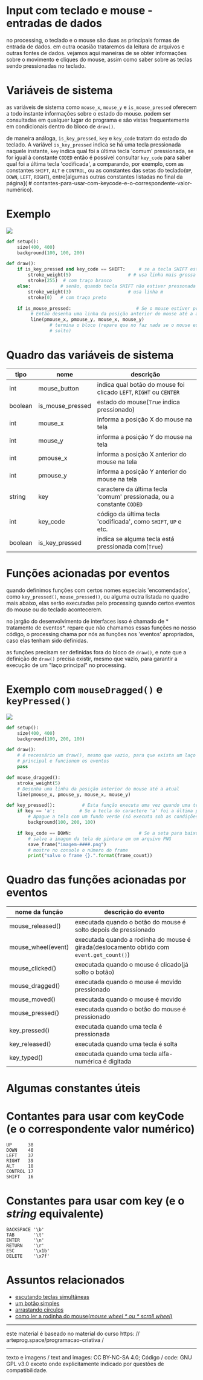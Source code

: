 # Input com teclado e mouse - entradas de dados

no processing, o teclado e o mouse são duas as principais formas de entrada de dados. em outra ocasião trataremos da leitura de arquivos e outras fontes de dados. vejamos aqui maneiras de se obter informações sobre o movimento e cliques do mouse, assim como saber sobre as teclas sendo pressionadas no teclado.

# Variáveis de sistema

as variáveis de sistema como `mouse_x`, `mouse_y` e `is_mouse_pressed` oferecem a todo instante informações sobre o estado do mouse. podem ser consultadas em qualquer lugar do programa e são vistas frequentemente em condicionais dentro do bloco de `draw()`.

de maneira análoga, `is_key_pressed`, `key` e `key_code` tratam do estado do teclado. A variável `is_key_pressed` indica se há uma tecla pressionada naquele instante, `key` indica qual foi a última tecla 'comum' pressionada, se for igual à constante `CODED` então é possível consultar `key_code` para saber qual foi a última tecla 'codificada', a comparando, por exemplo, com as constantes `SHIFT`, `ALT` e `CONTROL`, ou as constantes das setas do teclado(`UP`, `DOWN`, `LEFT`, `RIGHT`), entre[algumas outras constantes listadas no final da página](  # contantes-para-usar-com-keycode-e-o-correspondente-valor-numérico).

# Exemplo

![](assets/key_pressed_key_code.gif)

```python
def setup():
    size(400, 400)
    background(100, 100, 200)

def draw():
    if is_key_pressed and key_code == SHIFT:     # se a tecla SHIFT estiver pressonada
        stroke_weight(5)                     # # usa linha mais grossa
        stroke(255)  # com traço branco
    else:           # senão, quando tecla SHIFT não estiver pressonada
        stroke_weight(3)                     # usa linha m
        stroke(0)   # com traço preto

    if is_mouse_pressed:                        # Se o mouse estiver pressionado
         # Então desenha uma linha da posição anterior do mouse até a atual
         line(pmouse_x, pmouse_y, mouse_x, mouse_y)
                # termina o bloco (repare que no faz nada se o mouse estiver
                # solto)
```

# Quadro das variáveis de sistema

| tipo | nome | descrição |
| --- | --- | --- |
| int | mouse_button | indica qual botão do mouse foi clicado `LEFT`, `RIGHT` ou `CENTER`
| boolean | is_mouse_pressed | estado do mouse(`True` indica pressionado)
| int | mouse_x | informa a posição X do mouse na tela
| int | mouse_y | informa a posição Y do mouse na tela
| int | pmouse_x | informa a posição X anterior do mouse na tela
| int | pmouse_y | informa a posição Y anterior do mouse na tela
| string | key | caractere da última tecla 'comum' pressionada, ou a constante `CODED`
| int | key_code | código da última tecla 'codificada', como `SHIFT`, `UP` e etc.
| boolean | is_key_pressed | indica se alguma tecla está pressionada com(`True`)


# Funções acionadas por eventos

quando definimos funções com certos nomes especiais 'encomendados', como `key_pressed()`, `mouse_pressed()`, ou alguma outra listada no quadro mais abaixo, elas serão executadas pelo processing quando certos eventos do mouse ou do teclado acontecerem.

no jargão do desenvolvimento de interfaces isso é chamado de * tratamento de eventos*. repare que não chamamos essas funções no nosso código, o processing chama por nós as funções nos 'eventos' apropriados, caso elas tenham sido definidas.

as funções precisam ser definidas fora do bloco de `draw()`, e note que a definição de `draw()` precisa existir, mesmo que vazio, para garantir a execução de um "laço principal" no processing.

# Exemplo com `mouseDragged()` e `keyPressed()`

![](assets/mouse_dragged.gif)

```python
def setup():
    size(400, 400)
    background(100, 200, 100)

def draw():
    # é necessário um draw(), mesmo que vazio, para que exista um laço
    # principal e funcionem os eventos
    pass

def mouse_dragged():
    stroke_weight(5)
    # Desenha uma linha da posição anterior do mouse até a atual
    line(pmouse_x, pmouse_y, mouse_x, mouse_y)

def key_pressed():          # Esta função executa uma vez quando uma tecla é pressionada
    if key == 'a':         # Se a tecla do caractere 'a' foi a última pressionada
        # Apague a tela com um fundo verde (só executa sob as condições acima)
        background(100, 200, 100)

    if key_code == DOWN:                         # Se a seta para baixo foi precionada
        # salve a imagem da tela de pintura em um arquivo PNG
        save_frame("imagem-####.png")
        # mostre no console o número do frame
        print("salvo o frame {}.".format(frame_count))
```

# Quadro das funções acionadas por eventos

| nome da função | descrição do evento |
| --- | --- |
| mouse_released() | executada quando o botão do mouse é solto depois de pressionado
| mouse_wheel(event) | executada quando a rodinha do mouse é girada(deslocamento obtido com `event.get_count()`)
| mouse_clicked() | executada quando o mouse é clicado(já solto o botão)
| mouse_dragged() | executada quando o mouse é movido pressionado
| mouse_moved() | executada quando o mouse é movido
| mouse_pressed() | executada quando o botão do mouse é pressionado
| key_pressed() | executada quando uma tecla é pressionada
| key_released() | executada quando uma tecla é solta
| key_typed() | executada quando uma tecla alfa-numérica é digitada

# Algumas constantes úteis

# Contantes para usar com keyCode (e o correspondente valor numérico)
```
UP      38
DOWN    40
LEFT    37
RIGHT   39
ALT     18
CONTROL 17
SHIFT   16
```

# Constantes para usar com key (e o *string*  equivalente)
```
BACKSPACE '\b'
TAB       '\t'
ENTER     '\n'
RETURN    '\r'
ESC       '\x1b'
DELETE    '\x7f'
```

# Assuntos relacionados

- [escutando teclas simultâneas](teclas_simultaneas.md)
- [um botão simples](botao_simples.md)
- [arrastando círculos](arrastando_circulos.md)
- [como ler a rodinha do mouse(*mouse wheel * ou * scroll wheel*)](rodinha_mouse.md)

- --
este material é baseado no material do curso https: // arteprog.space/programacao-criativa /

---
texto e imagens / text and images: CC BY-NC-SA 4.0; Código / code: GNU GPL v3.0 exceto onde explicitamente indicado por questões de compatibilidade.
